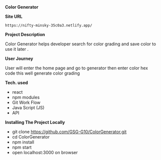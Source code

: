 **Color Generator**

**Site URL**

    https://nifty-minsky-35c0a3.netlify.app/


**Project Description**

Color Generator helps developer search for color grading and save color to use it later .
<br />

**User Journey**

User will enter the home page and go to generator
then enter color hex code this well generate color grading 

**Tech. used**
* react
* npm modules
* Git Work Flow
* Java Script (JS)
* API

**Installing The Project Locally**

* git clone https://github.com/GSG-G10/ColorGenerator.git
* cd ColorGenerator
* npm install
* npm start
* open localhost:3000 on browser
